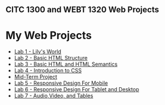 ## CITC 1300 and WEBT 1320 Web Projects
<h1>My Web Projects</h1>

<ul>
    <li><a href="Lab%201/index.html">Lab 1 - Lily's World</a></li>
    <li><a href="Lab%202/Index.html">Lab 2 - Basic HTML Structure</a></li>
    <li><a href="lab%203/index.html">Lab 3 - Basic HTML and HTML Semantics</a></li>
    <li><a href="Lab%204/index.html">Lab 4 - Introduction to CSS</a></li>
    <li><a href="midterm/index.html"> Mid-Term Project</a></li>
    <li><a href="Lab%205/index.html">Lab 5 - Responsive Design For Mobile</a></li>
    <li><a href="Lab%206/index.html">Lab 6 - Responsive Design For Tablet and Desktop</a></li>
    <li><a href="Lab%207/index.html">Lab 7 - Audio,Video, and Tables</a></li>
</ul>



